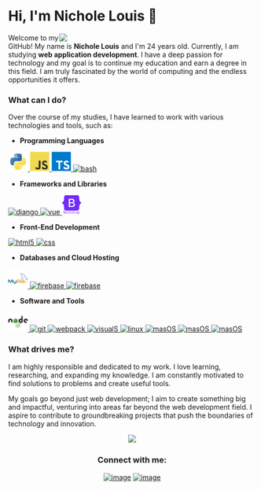 # Hi, I'm Nichole Louis 👋

<picture> <img align="right" src="https://mir-s3-cdn-cf.behance.net/project_modules/disp/601014116770475.6068beff4640a.gif" width = 400px></picture>
<p align="left">
Welcome to my GitHub! My name is <b>Nichole Louis</b> and I'm 24 years old. Currently, I am studying <b>web application development</b>. I have a deep passion for technology and my goal is to continue my education and earn a degree in this field. I am truly fascinated by the world of computing and the endless opportunities it offers.
</p>

### What can I do?
Over the course of my studies, I have learned to work with various technologies and tools, such as:

- **Programming Languages**

<a href="https://www.python.org" target="_blank"> <img src="https://raw.githubusercontent.com/devicons/devicon/master/icons/python/python-original.svg" alt="python" width="40" height="40"/> </a> <a href="https://developer.mozilla.org/en-US/docs/Web/JavaScript" target="_blank"> 
<img src="https://raw.githubusercontent.com/devicons/devicon/master/icons/javascript/javascript-original.svg" alt="javascript" width="40" height="40"/> </a>
<a href="https://www.typescriptlang.org/" target="_blank"> <img src="https://raw.githubusercontent.com/devicons/devicon/master/icons/typescript/typescript-original.svg" alt="typescript" width="40" height="40"/> </a>
<a href="https://www.gnu.org/software/bash/" target="_blank"> <img src="https://www.vectorlogo.zone/logos/gnu_bash/gnu_bash-icon.svg" alt="bash" width="40" height="40"/> </a>

- **Frameworks and Libraries** 

<a href="https://getbootstrap.com" target="_blank"> <img src="https://www.vectorlogo.zone/logos/djangoproject/djangoproject-icon.svg" alt="django" width="40" height="40"/> </a>
<a href="https://getbootstrap.com" target="_blank"> <img src="https://www.vectorlogo.zone/logos/vuejs/vuejs-icon.svg" alt="vue" width="40" height="40"/> </a>
<a href="https://getbootstrap.com" target="_blank"> <img src="https://raw.githubusercontent.com/devicons/devicon/master/icons/bootstrap/bootstrap-plain-wordmark.svg" alt="bootstrap" width="40" height="40"/> </a>

- **Front-End Development**

<a href="https://getbootstrap.com" target="_blank"> <img src="https://www.vectorlogo.zone/logos/w3_html5/w3_html5-icon.svg" alt="html5" width="40" height="40"/> </a>
<a href="https://getbootstrap.com" target="_blank"> <img src="https://www.vectorlogo.zone/logos/w3_css/w3_css-icon.svg" alt="css" width="40" height="40"/> </a>

- **Databases and Cloud Hosting** 

<a href="https://www.mysql.com/" target="_blank"> <img src="https://raw.githubusercontent.com/devicons/devicon/master/icons/mysql/mysql-original-wordmark.svg" alt="mysql" width="40" height="40"/> </a> 
<a href="https://firebase.google.com/" target="_blank"> <img src="https://www.vectorlogo.zone/logos/firebase/firebase-icon.svg" alt="firebase" width="40" height="40"/> </a>
<a href="https://firebase.google.com/" target="_blank"> <img src="https://www.vectorlogo.zone/logos/sqlite/sqlite-icon.svg" alt="firebase" width="40" height="40"/> </a>


- **Software and Tools**

<a href="https://nodejs.org" target="_blank"> <img src="https://raw.githubusercontent.com/devicons/devicon/master/icons/nodejs/nodejs-original-wordmark.svg" alt="nodejs" width="40" height="40"/> </a> 
<a href="https://git-scm.com/" target="_blank"> 
<img src="https://www.vectorlogo.zone/logos/git-scm/git-scm-icon.svg" alt="git" width="40" height="40"/> </a>
<a href="https://git-scm.com/" target="_blank"> 
<img src="https://www.vectorlogo.zone/logos/js_webpack/js_webpack-icon.svg" alt="webpack" width="40" height="40"/> </a>
<a href="https://git-scm.com/" target="_blank"> 
<img src="https://www.vectorlogo.zone/logos/visualstudio_code/visualstudio_code-icon.svg" alt="visualS" width="40" height="40"/> </a>
<a href="https://git-scm.com/" target="_blank"> 
<img src="https://www.vectorlogo.zone/logos/linux/linux-icon.svg" alt="linux" width="40" height="40"/> </a>
<a href="https://git-scm.com/" target="_blank"> 
<img src="https://www.vectorlogo.zone/logos/apple/apple-icon.svg" alt="masOS" width="40" height="40"/> </a>
<a href="https://git-scm.com/" target="_blank"> 
<img src="https://www.vectorlogo.zone/logos/github/github-icon.svg" alt="masOS" width="40" height="40"/> </a>
<a href="https://git-scm.com/" target="_blank"> 
<img src="https://www.vectorlogo.zone/logos/markdown-here/markdown-here-icon.svg" alt="masOS" width="40" height="40"/> </a>


### What drives me?
I am highly responsible and dedicated to my work. I love learning, researching, and expanding my knowledge. I am constantly motivated to find solutions to problems and create useful tools.

My goals go beyond just web development; I aim to create something big and impactful, venturing into areas far beyond the web development field. I aspire to contribute to groundbreaking projects that push the boundaries of technology and innovation.

<div align="center">
  
![](https://github-readme-stats.vercel.app/api/top-langs/?username=nicholelouis&theme=dracula&hide_border=false&include_all_commits=true&count_private=true&layout=compact)

</a>
</div>

<h3 align="center">Connect with me:</h3>
<div align="center">


[![image](https://img.shields.io/badge/Instagram-ff69b4?style=for-the-badge&logo=instagram&logoColor=white)](https://www.instagram.com/nicholelouiss)
[![image](https://img.shields.io/badge/Gmail-ff69b4?style=for-the-badge&logo=gmail&logoColor=white)](mailto:nicholelouiss@gmail.com)
  
</div>

